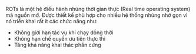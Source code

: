 ROTs là một hệ điều hành nhúng thời gian thực (Real time operating system) mã nguồn mở. Được thiết kế phù hợp cho nhiều hệ thống nhúng nhở gọn vì nó triển khai rất ít các chức năng như: 
- Không giới hạn tác vụ khi chạy đồng thời
- Không hạn chế quyền ưu tiên thực thi  
- Tăng khả năng khai thác phần cứng


